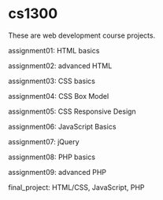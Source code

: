 # cs1300
These are web development course projects.

assignment01: HTML basics

assignment02: advanced HTML

assignment03: CSS basics

assignment04: CSS Box Model

assignment05: CSS Responsive Design

assignment06: JavaScript Basics

assignment07: jQuery

assignment08: PHP basics

assignment09: advanced PHP

final_project: HTML/CSS, JavaScript, PHP
